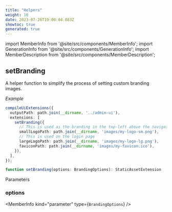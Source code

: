 ```yaml
---
title: "Helpers"
weight: 10
date: 2023-07-26T19:00:04.083Z
showtoc: true
generated: true
---
```

<!-- This file was generated from the Vendure source. Do not modify. Instead, re-run the "docs:build" script -->
import MemberInfo from '@site/src/components/MemberInfo';
import GenerationInfo from '@site/src/components/GenerationInfo';
import MemberDescription from '@site/src/components/MemberDescription';


## setBranding

<GenerationInfo sourceFile="packages/ui-devkit/src/compiler/helpers.ts" sourceLine="26" packageName="@vendure/ui-devkit" />

A helper function to simplify the process of setting custom branding images.

*Example*

```ts
compileUiExtensions({
  outputPath: path.join(__dirname, '../admin-ui'),
  extensions: [
    setBranding({
      // This is used as the branding in the top-left above the navigation
      smallLogoPath: path.join(__dirname, 'images/my-logo-sm.png'),
      // This is used on the login page
      largeLogoPath: path.join(__dirname, 'images/my-logo-lg.png'),
      faviconPath: path.join(__dirname, 'images/my-favicon.ico'),
    }),
  ],
});
```

```ts title="Signature"
function setBranding(options: BrandingOptions): StaticAssetExtension
```
Parameters

### options

<MemberInfo kind="parameter" type={`BrandingOptions`} />


